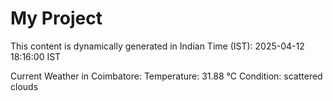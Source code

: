# My Project

This content is dynamically generated in Indian Time (IST): 2025-04-12 18:16:00 IST


Current Weather in Coimbatore:
Temperature: 31.88 °C
Condition: scattered clouds

